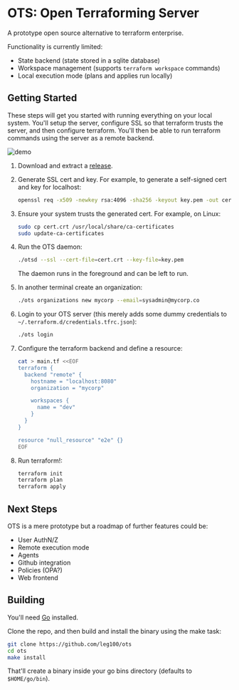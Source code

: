 # OTS: Open Terraforming Server

A prototype open source alternative to terraform enterprise.

Functionality is currently limited:

* State backend (state stored in a sqlite database)
* Workspace management (supports `terraform workspace` commands)
* Local execution mode (plans and applies run locally)

## Getting Started

These steps will get you started with running everything on your local system. You'll setup the server, configure SSL so that terraform trusts the server, and then configure terraform. You'll then be able to run terraform commands using the server as a remote backend.

![demo](https://user-images.githubusercontent.com/75728/122572684-e21ffc80-d045-11eb-91a7-927d18eb7e62.gif)

1. Download and extract a [release](https://github.com/leg100/ots/releases).
1. Generate SSL cert and key. For example, to generate a self-signed cert and key for localhost:

    ```bash
    openssl req -x509 -newkey rsa:4096 -sha256 -keyout key.pem -out cert.crt -days 365 -nodes -subj '/CN=localhost' -addext 'subjectAltName=DNS:localhost'
    ```
    
1. Ensure your system trusts the generated cert. For example, on Linux:

    ```bash
    sudo cp cert.crt /usr/local/share/ca-certificates
    sudo update-ca-certificates
    ```
    
1. Run the OTS daemon:

    ```bash
    ./otsd --ssl --cert-file=cert.crt --key-file=key.pem
    ```
   
   The daemon runs in the foreground and can be left to run.
   
1. In another terminal create an organization:

   ```bash
   ./ots organizations new mycorp --email=sysadmin@mycorp.co
   ```   

1. Login to your OTS server (this merely adds some dummy credentials to `~/.terraform.d/credentials.tfrc.json`):

   ```bash
   ./ots login
   ```
    
1. Configure the terraform backend and define a resource:

    ```bash
    cat > main.tf <<EOF
    terraform {
      backend "remote" {
        hostname = "localhost:8080"
        organization = "mycorp"

        workspaces {
          name = "dev"
        }
      }
    }
    
    resource "null_resource" "e2e" {}
    EOF
    ```
    
1. Run terraform!:

   ```bash
   terraform init
   terraform plan
   terraform apply
   ```

## Next Steps

OTS is a mere prototype but a roadmap of further features could be:

* User AuthN/Z
* Remote execution mode
* Agents
* Github integration
* Policies (OPA?)
* Web frontend

## Building

You'll need [Go](https://golang.org/doc/install) installed.

Clone the repo, and then build and install the binary using the make task:

```bash
git clone https://github.com/leg100/ots
cd ots
make install
```

That'll create a binary inside your go bins directory (defaults to `$HOME/go/bin`).

